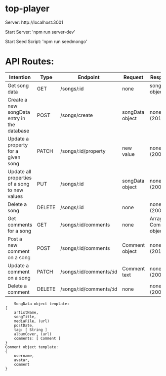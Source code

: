 # top-player

Server: http://localhost:3001

Start Server: 'npm run server-dev'

Start Seed Script: 'npm run seedmongo'

# API Routes:
  

| Intention | Type | Endpoint | Request | Response |  
|---|---|---|---|---|
| Get song data | GET | /songs/:id | none | songData object |  
|Create a new songData entry in the database | POST | /songs/create | songData object | none (201/400)|  
|Update a property for a given song | PATCH | /songs/:id/property | new value | none (200/400)|  
|Update all properties of a song to new values | PUT | /songs/:id | songData object | none (200/400)|  
|Delete a song | DELETE | /songs/:id | none | none (200/400)|  
|Get comments for a song | GET | /songs/:id/comments | none | Array of Comment objects|  
|Post a new comment on a song| POST | /songs/:id/comments | Comment object | none (201/400) |  
|Update a comment on a song| PATCH | /songs/:id/comments/:id | Comment text | none (200/400)|  
|Delete a comment | DELETE | /songs/:id/comments/:id | none | none (200/400)  |  



        SongData object template:
    {
        artistName,  
        songTitle,  
        mediaFile, (url)  
        postDate,  
        tag: [ String ]  
        albumCover, (url)  
        comments: [ Comment ]
    }
    Comment object template: 
    {
        username,
        avatar,
        comment
    }